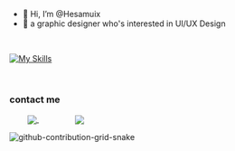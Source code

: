 - 👋 Hi, I’m @Hesamuix
- 🎨 a graphic designer who's interested in UI/UX Design


<br/>

[![My Skills](https://skillicons.dev/icons?i=figma,photoshop,illustrator,blender,xd,html,css)](https://skillicons.dev)

<br/>

### contact me
<p align="left">
<a href="https://www.linkedin.com/in/hesam-saleki-81039b240/" style="padding: 2rem;" target="blank"><img align="center" src="https://skillicons.dev/icons?i=linkedin", href="" target="blank">
 </a><a href="https://instagram.com/hesam_uix" style="padding: 2rem;" target="blank">
 <img align="center" src="https://skillicons.dev/icons?i=instagram" /></a>
</p>

<!---
Hesamuix/Hesamuix is a ✨ special ✨ repository because its `README.md` (this file) appears on your GitHub profile.
You can click the Preview link to take a look at your changes.
--->
 ![github-contribution-grid-snake](https://user-images.githubusercontent.com/90142173/154796318-e529fdc7-2132-4ce7-8417-06b71cf02506.svg)
 
